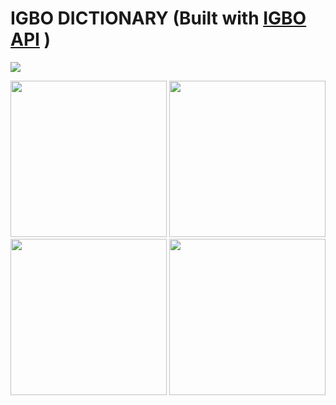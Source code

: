 # IGBO DICTIONARY (Built with [IGBO API](https://igboapi.com/) )
<img src="/image/igbofeature.png"/> 
<p float="left">
 <img src="/image/image1.png" width="250" /> 
  <img src="/image/image2.png" width="250" /> 
  <img src="/image/image3.png" width="250" /> 
  <img src="/image/image4.png" width="250" /> 
  
</p>